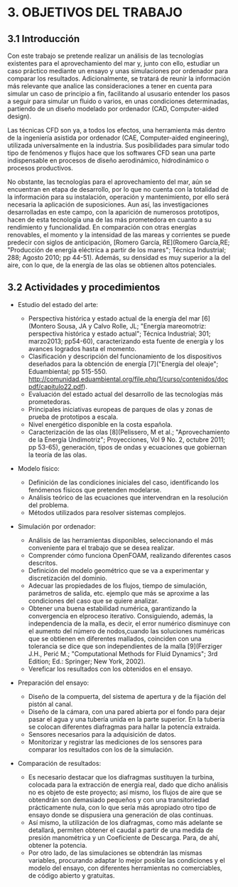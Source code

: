 # 3. OBJETIVOS DEL TRABAJO

## 3.1 Introducción 

Con este trabajo se pretende realizar un análisis de las tecnologías existentes para el aprovechamiento del mar y, junto con ello, estudiar un caso práctico mediante un ensayo y unas simulaciones por ordenador para comparar los resultados. Adicionalmente, se tratará de reunir la información más relevante que analice las consideraciones a tener en cuenta para simular un caso de principio a fin, facilitando al ususario entender los pasos a seguir para simular un fluido o varios, en unas condiciones determinadas, partiendo de un diseño modelado por ordenador (CAD, Computer-aided design).

Las técnicas CFD son ya, a todos los efectos, una herramienta más dentro de la ingeniería asistida por ordenador (CAE, Computer-aided engineering), utilizada universalmente en la industria. Sus posibilidades para simular todo tipo de fenómenos y flujos hace que los softwares CFD sean una parte indispensable en procesos de diseño aerodinámico, hidrodinámico o procesos productivos.

No obstante, las tecnologías para el aprovechamiento del mar, aún se encuentran en etapa de desarrollo, por lo que no cuenta con la totalidad de la información para su instalación, operación y mantenimiento, por ello será necesaria la aplicación de suposiciones. Aun así, las investigaciones desarrolladas en este campo, con la aparición de numerosos prototipos, hacen de esta tecnología una de las más prometedora en cuanto a su rendimiento y funcionalidad. En comparación con otras energías renovables, el momento y la intensidad de las mareas y corrientes se puede predecir con siglos de anticipación, [Romero García, RE](Romero García,RE; "Producción de energía eléctrica a partir de los mares"; Técnica Industrial; 288; Agosto 2010; pp 44-51). Además, su densidad es muy superior a la del aire, con lo que, de la energía de las olas se obtienen altos potenciales. 

## 3.2 Actividades y procedimientos

- Estudio del estado del arte:
  - Perspectiva histórica y estado actual de la energía del mar [6](Montero Sousa, JA y Calvo Rolle, JL; "Energía mareomotriz: perspectiva histórica y estado actual"; Técnica Industrial; 301; marzo2013; pp54-60), caracterizando esta fuente de energía y los avances logrados hasta el momento.
  - Clasificación y descripción del funcionamiento de los dispositivos deseñados para la obtención de energía [7]("Energía del oleaje"; Eduambiental; pp 515-550. http://comunidad.eduambiental.org/file.php/1/curso/contenidos/docpdf/capitulo22.pdf).
  - Evaluación del estado actual del desarrollo de las tecnologías más prometedoras.
  - Principales iniciativas europeas de parques de olas y zonas de prueba de prototipos a escala.
  - Nivel energético disponible en la costa española.
  - Caracterización de las olas [8](Pelissero, M et al.; "Aprovechamiento de la Energía Undimotriz"; Proyecciones, Vol 9 No. 2, octubre 2011; pp 53-65), generación, tipos de ondas y ecuaciones que gobiernan la teoría de las olas.

- Modelo físico:
  - Definición de las condiciones iniciales del caso, identificando los fenómenos físicos que pretenden modelarse.
  - Análisis teórico de las ecuaciones que intervendran en la resolución del problema.
  - Métodos utilizados para resolver sistemas complejos.

- Simulación por ordenador:
  - Análisis de las herramientas disponibles, seleccionando el más conveniente para el trabajo que se desea realizar.
  - Comprender cómo funciona OpenFOAM, realizando diferentes casos descritos.
  - Definición del modelo geométrico que se va a experimentar y discretización del dominio.
  - Adecuar las propiedades de los flujos, tiempo de simulación, parámetros de salida, etc. ejemplo que más se aproxime a las condiciones del caso que se quiere analizar.
  - Obtener una buena estabilidad numérica, garantizando la convergencia en elproceso iterativo. Consiguiendo, además, la independencia de la malla, es decir, el error numérico disminuye con el aumento del número de nodos,cuando las soluciones numéricas que se obtienen en diferentes mallados, coinciden con una tolerancia se dice que son independientes de la malla [9](Ferziger J.H., Perić M.; "Computational Methods for Fluid Dynamics"; 3rd Edition; Ed.: Springer; New York, 2002).
  - Vereficar los resultados con los obtenidos en el ensayo.

- Preparación del ensayo:
  - Diseño de la compuerta, del sistema de apertura y de la fijación del pistón al canal.
  - Diseño de la cámara, con una pared abierta por el fondo para dejar pasar el agua y una tubería unida en la parte superior. En la tubería se colocan diferentes diafragmas para hallar la potencía extraida. 
  - Sensores necesarios para la adquisición de datos.
  - Monitorizar y registrar las mediciones de los sensores para comparar los resultados con los de la simulación.

- Comparación de resultados:

  - Es necesario destacar que los diafragmas sustituyen la turbina, colocada para la extracción de energía real, dado que dicho análisis no es objeto de este proyecto; así mismo, los flujos de aire que se obtendrán son demasiado pequeños y con una transitoriedad prácticamente nula, con lo que sería más apropiado otro tipo de ensayo donde se dispusiera una generación de olas continuas. 
  - Así mismo, la utilización de los diafragmas, como más adelante se detallará, permiten obtener el caudal a partir de una medida de presión manométrica y un Coeficiente de Descarga. Para, de ahí, obtener la potencia.
  - Por otro lado, de las simulaciones se obtendrán las mismas variables, procurando adaptar lo mejor posible las condiciones y el modelo del ensayo, con diferentes herramientas no comerciables, de código abierto y gratuitas. 

  ​